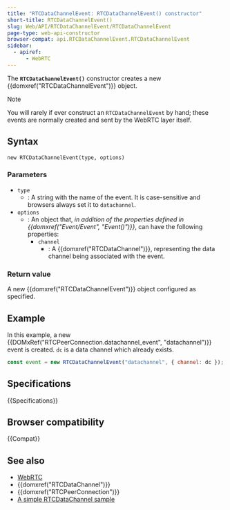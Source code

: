 ```yaml
---
title: "RTCDataChannelEvent: RTCDataChannelEvent() constructor"
short-title: RTCDataChannelEvent()
slug: Web/API/RTCDataChannelEvent/RTCDataChannelEvent
page-type: web-api-constructor
browser-compat: api.RTCDataChannelEvent.RTCDataChannelEvent
sidebar:
  - apiref:
      - WebRTC
---
```


The **`RTCDataChannelEvent()`** constructor
creates a new {{domxref("RTCDataChannelEvent")}} object.

> [!NOTE]
> You will rarely if ever construct an `RTCDataChannelEvent` by hand; these
> events are normally created and sent by the WebRTC layer itself.

## Syntax

```js-nolint
new RTCDataChannelEvent(type, options)
```

### Parameters

- `type`
  - : A string with the name of the event.
    It is case-sensitive and browsers always set it to `datachannel`.
- `options`
  - : An object that, _in addition of the properties defined in {{domxref("Event/Event", "Event()")}}_, can have the following properties:
    - `channel`
      - : A {{domxref("RTCDataChannel")}}, representing the data channel being associated with the event.

### Return value

A new {{domxref("RTCDataChannelEvent")}} object configured as specified.

## Example

In this example, a new {{DOMxRef("RTCPeerConnection.datachannel_event", "datachannel")}} event is created. `dc` is a
data channel which already exists.

```js
const event = new RTCDataChannelEvent("datachannel", { channel: dc });
```

## Specifications

{{Specifications}}

## Browser compatibility

{{Compat}}

## See also

- [WebRTC](/en-US/docs/Web/API/WebRTC_API)
- {{domxref("RTCDataChannel")}}
- {{domxref("RTCPeerConnection")}}
- [A simple RTCDataChannel sample](/en-US/docs/Web/API/WebRTC_API/Simple_RTCDataChannel_sample)
